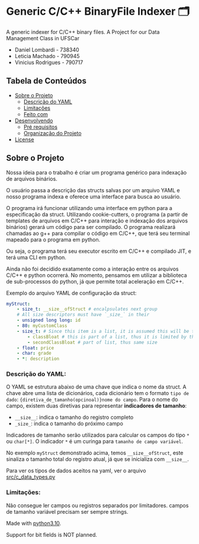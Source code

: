 # Generic C/C++ BinaryFile Indexer 🗂

A generic indexer for C/C++ binary files. A Project for our Data Management Class in UFSCar

-   Daniel Lombardi - 738340
-   Leticia Machado - 790945
-   Vinicius Rodrigues - 790717

## Tabela de Conteúdos

-   [Sobre o Projeto](#sobre-o-projeto)
    -   [Descrição do YAML](#descricao-do-yaml)
    -   [Limitações](#limitacoes)
    -   [Feito com](#feito-com)
-   [Desenvolvendo](#desenvolvendo)
    -   [Pré requisitos](#pré-requisitos)
    -   [Organização do Projeto](#organização-do-projeto)
        <!-- -   [Variáveis de Ambiente](#variáveis-de-ambiente)
        -   [Chaves de Acesso](#chaves-de-acesso)
        -   [Logs](#logs)
        -   [Comandos](#comandos) -->
-   [License](#license)

## Sobre o Projeto
Nossa ideia para o trabalho é criar um programa genérico para indexação de arquivos binários.

O usuário passa a descrição das structs salvas por um arquivo YAML e nosso programa indexa e oferece uma interface para busca ao usuário.

O programa irá funcionar utilizando uma interface em python para a especificação da struct. Utilizando cookie-cutters, o programa (a partir de templates de arquivos em C/C++ para interação e indexação dos arquivos binários) gerará um código para ser compilado. O programa realizará chamadas ao g++ para compilar o código em C/C++, que terá seu terminal mapeado para o programa em python.

Ou seja, o programa terá seu executor escrito em C/C++ e compilado JIT, e terá uma CLI em python.

Ainda não foi decidido exatamente como a interação entre os arquivos C/C++ e python ocorrerá. No momento, pensamos em utilizar a biblioteca de sub-processos do python, já que permite total aceleração em C/C++.

Exemplo do arquivo YAML de configuração da struct:

```yaml
myStruct:
    - size_t: __size__ofStruct # encalpsulates next group
    # All size descriptors must have `_size_` in their
    - unsigned long long: id
    - 80: myCustomClass
    - size_t: # Since this item is a list, it is assumed this will be the size descriptor for EACH ITEM in the list
        - classBloat # this is part of a list, thus it is limited by the 'size_t' directive that came before it
        - secondClassBloat # part of list, thus same size
    - float: price
    - char: grade
    - *: description
```

### Descrição do YAML:

O YAML se estrutura abaixo de uma chave que indica o nome da struct. A chave abre uma lista de dicionários, cada dicionário tem o formato `tipo de dado`: `{diretiva_de_tamanho(opcinoal)}nome do campo`. Para o nome do campo, existem duas diretivas para representar **indicadores de tamanho**:
- `__size__`: indica o tamanho do registro completo
- `_size_`: indica o tamanho do próximo campo

Indicadores de tamanho serão utilizados para calcular os campos do tipo `*` ou `char[*]`. O indicador `*` é um curinga para `tamanho de campo variável`.

No exemplo `myStruct` demonstrado acima, temos `__size__ofStruct`, este sinaliza o tamanho total do registro atual, já que se inicializa com `__size__`.

Para ver os tipos de dados aceitos na yaml, ver o arquivo [src/c_data_types.py](src/c_data_types.py)

### Limitações:
Não consegue ler campos ou registros separados por limitadores.
campos de tamanho variável precisam ser sempre strings.

Made with [python3.10](https://www.python.org/downloads/release/python-3100/).

Support for bit fields is NOT planned.
